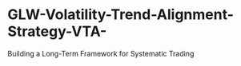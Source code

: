 # GLW-Volatility-Trend-Alignment-Strategy-VTA-
Building a Long-Term Framework for Systematic Trading

